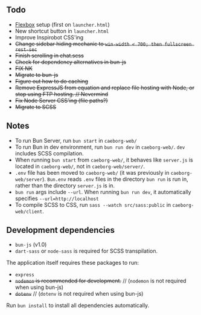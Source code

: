 ## Todo
* [Flexbox](https://www.youtube.com/watch?v=fYq5PXgSsbE) setup (first on `launcher.html`)
* New shortcut button in `launcher.html`
* Improve Inspirobot CSS'ing
* ~~Change sidebar hiding mechanic to `win-width < 700; then fullscreen rest-sec`~~
* ~~Finish scrolling in chat.scss~~
* ~~Check for dependency alternatives in bun-js~~
* ~~FIX NK~~
* ~~Migrate to bun-js~~
* ~~Figure out how to do caching~~
* ~~Remove ExpressJS from equation and replace file hosting with Node, or stop using FTP hosting. // Nevermind~~
* ~~Fix Node Server CSS'ing (file paths?)~~
* ~~Migrate to SCSS~~

## Notes
* To run Bun Server, run `bun start` in `caeborg-web/`
* To run Bun in dev environment, run `bun run dev` in `caeborg-web/`. `dev` includes SCSS compilation.
* When running `bun start` from `caeborg-web/`, it behaves like `server.js` is located in `caeborg-web/`, not in `caeborg-web/server/`.
* `.env` file has been moved to `caeborg-web/` (it was previously in `caeborg-web/server`). `Bun.env` reads `.env` files in the directory `bun run` is run in, rather than the directory `server.js` is in.
* `bun run` args include `--url`. When running `bun run dev`, it automatically specifies `--url=http://localhost`
* To compile SCSS to CSS, run `sass --watch src/sass:public` in `caeborg-web/client`.

## Development dependencies
* `bun-js` (v1.0)
* `dart-sass` or `node-sass` is required for SCSS transpilation.

The application itself requires these packages to run:
* `express`
* ~~`nodemon` is recommended for development.~~ // (`nodemon` is not required when using bun-js)
* ~~`dotenv`~~ // (`dotenv` is not required when using bun-js)

Run `bun install` to install all dependencies automatically.
